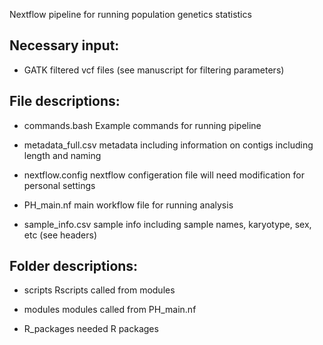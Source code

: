 Nextflow pipeline for running population genetics statistics

## Necessary input: 
- GATK filtered vcf files (see manuscript for filtering parameters)


## File descriptions: 
- commands.bash
   Example commands for running pipeline 

- metadata_full.csv
  metadata including information on contigs including length and naming
  
- nextflow.config
  nextflow configeration file
  will need modification for personal settings

- PH_main.nf
  main workflow file for running analysis
  
- sample_info.csv
  sample info including sample names, karyotype, sex, etc (see headers)

## Folder descriptions: 
- scripts
  Rscripts called from modules
  
- modules
  modules called from PH_main.nf
  
- R_packages
  needed R packages


